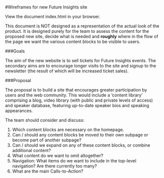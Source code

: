 #Wireframes for new Future Insights site

View the document index.html in your browser.

This document is NOT designed as a representation of the actual look of the product. It is designed purely for the team to assess the content for the proposed new site, decide what is needed and <b>roughly</b> where in the flow of the page we want the various content blocks to be visible to users.

###Goals

The aim of the new website is to sell tickets for Future Insights events. The secondary aims are to encourage longer visits to the site and signup to the newsletter (the result of which will be increased ticket sales).

###Proposal

The proposal is to build a site that encourages greater participation by users and the web community. This would include a ‘content library’ comprising a blog, video library (with public and private levels of access) and speaker database, featuring up-to-date speaker bios and speaking appearances.

The team should consider and discuss:

1. Which content blocks are necessary on the homepage.
2. Can / should any content blocks be moved to their own subpage or become part of another subpage?
3. Can / should we expand on any of these content blocks, or combine additional content?
4. What content do we want to omit altogether?
5. Navigation: What items do we want to include in the top-level navigation? Are there currently too many?
6. What are the main Calls-to-Action?
